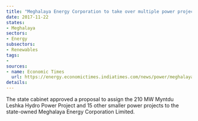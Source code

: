 ```yaml
---
title: "Meghalaya Energy Corporation to take over multiple power projects in the state"
date: 2017-11-22
states:
- Meghalaya
sectors:
- Energy
subsectors:
- Renewables
tags:
- 
sources:
- name: Economic Times
  url: https://energy.economictimes.indiatimes.com/news/power/meghalaya-govt-cancels-power-project-pacts-with-private-companies/61709252
details:
---
```


The state cabinet approved a proposal to assign the 210 MW Myntdu Leshka Hydro Power Project and 15 other smaller power projects to the state-owned Meghalaya Energy Corporation Limited. 
